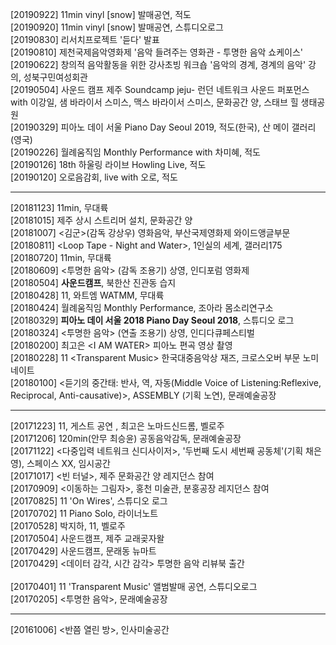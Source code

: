 [20190922] 11min vinyl [snow] 발매공연, 적도<br>
[20190920] 11min vinyl [snow] 발매공연, 스튜디오로그<br>
[20190830] 리서치프로젝트 '듣다' 발표<br> 
[20190810] 제천국제음악영화제 '음악 들려주는 영화관 - 투명한 음악 쇼케이스'<br>
[20190622] 창의적 음악활동을 위한 강사초빙 워크숍 '음악의 경계, 경계의 음악' 강의, 성북구민여성회관<br>
[20190504] 사운드 캠프 제주 Soundcamp jeju- 런던 네트워크 사운드 퍼포먼스 with 이강일, 샘 바라이서 스미스, 맥스 바라이서 스미스, 문화공간 양, 스태브 힐 생태공원<br>
[20190329] 피아노 데이 서울 Piano Day Seoul 2019, 적도(한국), 산 메이 갤러리(영국)<br>
[20190226] 월례움직임 Monthly Performance with 차미혜, 적도<br>
[20190126] 18th 하울링 라이브 Howling Live, 적도<br>
[20190120] 오로음감회, live with 오로, 적도<br>

---

[20181123] 11min, 무대륙<br> 
[20181015] 제주 상시 스트리머 설치, 문화공간 양<br>
[20181007] &lt;김군&gt;(감독 강상우) 영화음악, 부산국제영화제 와이드앵글부문<br>
[20180811] &lt;Loop Tape - Night and Water&gt;, 1인실의 세계, 갤러리175<br>
[20180720] 11min, 무대륙<br> 
[20180609] &lt;투명한 음악&gt; (감독 조용기) 상영, 인디포럼 영화제<br> 
[20180504] **사운드캠프**, 북한산 진관동 습지<br> 
[20180428] 11, 와트엠 WATMM, 무대륙<br>
[20180424] 월례움직임 Monthly Performance, 조아라 몸소리연구소<br>
[20180329] **피아노 데이 서울 2018 Piano Day Seoul 2018**, 스튜디오 로그<br>
[20180324] &lt;투명한 음악&gt; (연출 조용기) 상영, 인디다큐페스티벌<br> 
[20180200] 최고은 &lt;I AM WATER&gt; 피아노 편곡 영상 촬영<br>
[20180228] 11 &lt;Transparent Music&gt; 한국대중음악상 재즈, 크로스오버 부문 노미네이트<br>
[20180100] &lt;듣기의 중간태: 반사, 역, 자동(Middle Voice of Listening:Reflexive, Reciprocal, Anti-causative)&gt;, ASSEMBLY (기획 노연), 문래예술공장<br> 
  
---

[20171223] 11, 게스트 공연 , 최고은 노마드신드롬, 벨로주<br> 
[20171206] 120min(안무 최승윤) 공동음악감독, 문래예술공장<br>
[20171122] <다중입력 네트워크 신디사이저>, '두번째 도시 세번째 공동체'(기획 채은영), 스페이스 XX, 임시공간<br> 
[20171017] <빈 터널>, 제주 문화공간 양 레지던스 참여<br> 
[20170909] &lt;이동하는 그림자&gt;, 홍천 미술관, 분홍공장 레지던스 참여<br> 
[20170825] 11 'On Wires', 스튜디오 로그<br> 
[20170702] 11 Piano Solo, 라이너노트<br> 
[20170528] 박지하, 11, 벨로주<br> 
[20170504] 사운드캠프, 제주 교래곶자왈<br>
[20170429] 사운드캠프, 문래동 뉴마트<br> 
[20170429] <데이터 감각, 시간 감각> 투명한 음악 리뷰북 출간<br>  
[20170401] 11 'Transparent Music' 앨범발매 공연, 스튜디오로그<br> 
[20170205] <투명한 음악>, 문래예술공장<br> 

---

[20161006] <반쯤 열린 방>, 인사미술공간  
